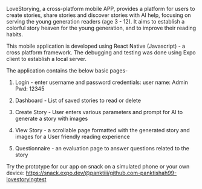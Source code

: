 LoveStorying, a cross-platform mobile APP, provides a platform for users to create stories, share stories and discover stories with AI help, focusing on serving the young generation readers (age 3 - 12). It aims to establish a colorful story heaven for the young generation, and to improve their reading habits.

This mobile application is developed using React Native (Javascript) - a  cross platform framework. The debugging and testing was done using Expo client to establish a local server.

The application contains the below basic pages-
1. Login - enter username and password credentials:
   user name: Admin
   Pwd: 12345
   
3. Dashboard - List of saved stories to read or delete
4. Create Story - User enters various parameters and prompt for AI to generate a story with images
5. View Story - a scrollable page formatted with the generated story and images for a User friendly reading experience
6. Questionnaire - an evaluation page to answer questions related to the story

Try the prototype for our app on snack on a simulated phone or your own device: https://snack.expo.dev/@panktiii/github.com-panktishah99-lovestoryingtest
